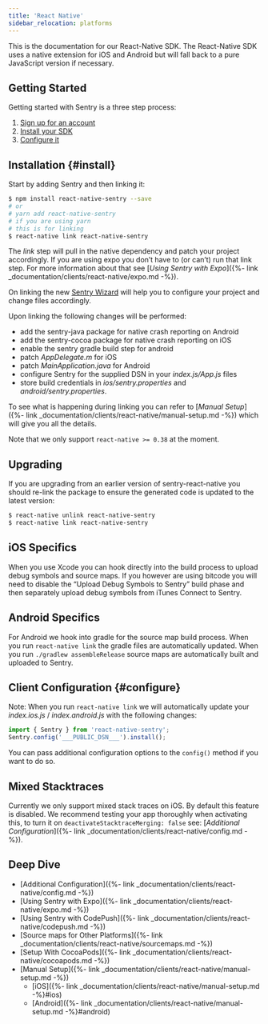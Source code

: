 ```yaml
---
title: 'React Native'
sidebar_relocation: platforms
---
```


This is the documentation for our React-Native SDK. The React-Native SDK uses a native extension for iOS and Android but will fall back to a pure JavaScript version if necessary.

## Getting Started
Getting started with Sentry is a three step process:

1.  [Sign up for an account](https://sentry.io/signup/)
2.  [Install your SDK](#install)
3.  [Configure it](#configure)

<!-- WIZARD -->
## Installation {#install}

Start by adding Sentry and then linking it:

```bash
$ npm install react-native-sentry --save
# or
# yarn add react-native-sentry
# if you are using yarn
# this is for linking
$ react-native link react-native-sentry
```

The _link_ step will pull in the native dependency and patch your project accordingly. If you are using expo you don’t have to (or can’t) run that link step. For more information about that see [_Using Sentry with Expo_]({%- link _documentation/clients/react-native/expo.md -%}).

On linking the new [Sentry Wizard](https://github.com/getsentry/sentry-wizard) will help you to configure your project and change files accordingly.

Upon linking the following changes will be performed:

-   add the sentry-java package for native crash reporting on Android
-   add the sentry-cocoa package for native crash reporting on iOS
-   enable the sentry gradle build step for android
-   patch _AppDelegate.m_ for iOS
-   patch _MainApplication.java_ for Android
-   configure Sentry for the supplied DSN in your _index.js/App.js_ files
-   store build credentials in _ios/sentry.properties_ and _android/sentry.properties_.

To see what is happening during linking you can refer to [_Manual Setup_]({%- link _documentation/clients/react-native/manual-setup.md -%}) which will give you all the details.

Note that we only support `react-native >= 0.38` at the moment.
<!-- ENDWIZARD -->

## Upgrading

If you are upgrading from an earlier version of sentry-react-native you should re-link the package to ensure the generated code is updated to the latest version:

```bash
$ react-native unlink react-native-sentry
$ react-native link react-native-sentry
```

## iOS Specifics

When you use Xcode you can hook directly into the build process to upload debug symbols and source maps. If you however are using bitcode you will need to disable the “Upload Debug Symbols to Sentry” build phase and then separately upload debug symbols from iTunes Connect to Sentry.

## Android Specifics

For Android we hook into gradle for the source map build process. When you run `react-native link` the gradle files are automatically updated. When you run `./gradlew assembleRelease` source maps are automatically built and uploaded to Sentry.

<!-- WIZARD -->
## Client Configuration {#configure}

Note: When you run `react-native link` we will automatically update your _index.ios.js_ / _index.android.js_ with the following changes:

```javascript
import { Sentry } from 'react-native-sentry';
Sentry.config('___PUBLIC_DSN___').install();
```

You can pass additional configuration options to the `config()` method if you want to do so.
<!-- ENDWIZARD -->

## Mixed Stacktraces

Currently we only support mixed stack traces on iOS. By default this feature is disabled. We recommend testing your app thoroughly when activating this, to turn it on `deactivateStacktraceMerging: false` see: [_Additional Configuration_]({%- link _documentation/clients/react-native/config.md -%}).

## Deep Dive

-   [Additional Configuration]({%- link _documentation/clients/react-native/config.md -%})
-   [Using Sentry with Expo]({%- link _documentation/clients/react-native/expo.md -%})
-   [Using Sentry with CodePush]({%- link _documentation/clients/react-native/codepush.md -%})
-   [Source maps for Other Platforms]({%- link _documentation/clients/react-native/sourcemaps.md -%})
-   [Setup With CocoaPods]({%- link _documentation/clients/react-native/cocoapods.md -%})
-   [Manual Setup]({%- link _documentation/clients/react-native/manual-setup.md -%})
    -   [iOS]({%- link _documentation/clients/react-native/manual-setup.md -%}#ios)
    -   [Android]({%- link _documentation/clients/react-native/manual-setup.md -%}#android)

